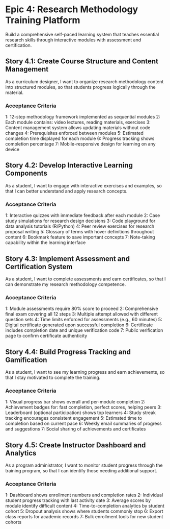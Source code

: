 # Epic 4: Research Methodology Training Platform

Build a comprehensive self-paced learning system that teaches essential research skills through interactive modules with assessment and certification.

## Story 4.1: Create Course Structure and Content Management

As a curriculum designer,
I want to organize research methodology content into structured modules,
so that students progress logically through the material.

### Acceptance Criteria
1: 12-step methodology framework implemented as sequential modules
2: Each module contains: video lectures, reading materials, exercises
3: Content management system allows updating materials without code changes
4: Prerequisites enforced between modules
5: Estimated completion time displayed for each module
6: Progress tracking shows completion percentage
7: Mobile-responsive design for learning on any device

## Story 4.2: Develop Interactive Learning Components

As a student,
I want to engage with interactive exercises and examples,
so that I can better understand and apply research concepts.

### Acceptance Criteria
1: Interactive quizzes with immediate feedback after each module
2: Case study simulations for research design decisions
3: Code playground for data analysis tutorials (R/Python)
4: Peer review exercises for research proposal writing
5: Glossary of terms with hover definitions throughout content
6: Bookmark feature to save important concepts
7: Note-taking capability within the learning interface

## Story 4.3: Implement Assessment and Certification System

As a student,
I want to complete assessments and earn certificates,
so that I can demonstrate my research methodology competence.

### Acceptance Criteria
1: Module assessments require 80% score to proceed
2: Comprehensive final exam covering all 12 steps
3: Multiple attempt allowed with different question sets
4: Time limits enforced for assessments (e.g., 60 minutes)
5: Digital certificate generated upon successful completion
6: Certificate includes completion date and unique verification code
7: Public verification page to confirm certificate authenticity

## Story 4.4: Build Progress Tracking and Gamification

As a student,
I want to see my learning progress and earn achievements,
so that I stay motivated to complete the training.

### Acceptance Criteria
1: Visual progress bar shows overall and per-module completion
2: Achievement badges for: fast completion, perfect scores, helping peers
3: Leaderboard (optional participation) shows top learners
4: Study streak tracking encourages consistent engagement
5: Estimated time to completion based on current pace
6: Weekly email summaries of progress and suggestions
7: Social sharing of achievements and certificates

## Story 4.5: Create Instructor Dashboard and Analytics

As a program administrator,
I want to monitor student progress through the training program,
so that I can identify those needing additional support.

### Acceptance Criteria
1: Dashboard shows enrollment numbers and completion rates
2: Individual student progress tracking with last activity date
3: Average scores by module identify difficult content
4: Time-to-completion analytics by student cohort
5: Dropout analysis shows where students commonly stop
6: Export class reports for academic records
7: Bulk enrollment tools for new student cohorts
